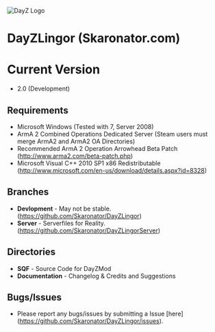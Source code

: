 ![DayZ Logo](https://dl.dropbox.com/u/23896685/DayZLingor/dayzlingor.jpg)

DayZLingor (Skaronator.com)
==========

Current Version
==================================
 - 2.0 (Development)

Requirements
------------

 - Microsoft Windows (Tested with 7, Server 2008)
 - ArmA 2 Combined Operations Dedicated Server (Steam users must merge ArmA2 and ArmA2 OA Directories)
 - Recommended ArmA 2 Operation Arrowhead Beta Patch (http://www.arma2.com/beta-patch.php)
 - Microsoft Visual C++ 2010 SP1 x86 Redistributable (http://www.microsoft.com/en-us/download/details.aspx?id=8328)
 
Branches
--------

- **Devlopment** - May not be stable. (https://github.com/Skaronator/DayZLingor)
- **Server** - Serverfiles for Reality. (https://github.com/Skaronator/DayZLingorServer)

Directories
-----------

 - **SQF** - Source Code for DayZMod
 - **Documentation** - Changelog & Credits and Suggestions

Bugs/Issues
-----------

- Please report any bugs/issues by submitting a Issue [here] (https://github.com/Skaronator/DayZLingor/issues).